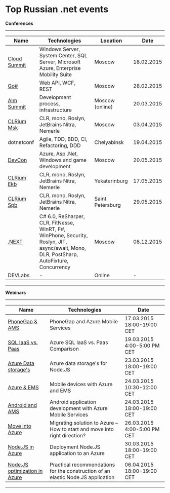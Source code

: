 Top Russian .net events
==========================

**Conferences**

----------
Name  | Technologies | Location  | Date
------------- | ------------- |------------- |-------------
[Cloud Summit](http://events.techdays.ru/msitconf/2015-02/)| Windows Server, System Center, SQL Server, Microsoft Azure, Enterprise Mobility Suite  | Moscow | 18.02.2015
[Go#](http://www.gosharp.ru/)| Web API, WCF, REST  | Moscow | 28.02.2015
[Alm Summit](http://events.techdays.ru/ALM-Summit/2015-03/)| Development process, infrastructure | Moscow (online) | 20.03.2015
[CLRium Msk](http://braingems.timepad.ru/event/172055/) | CLR, mono, Roslyn, JetBrains Nitra, Nemerle  | Moscow | 03.04.2015
dotnetconf | Agile, TDD, BDD, CI, Refactoring, DDD  | Chelyabinsk | 19.04.2015
[DevCon](http://www.msdevcon.ru/)  | Azure, Asp .Net, Windows and game development  | Moscow | 20.05.2015
[CLRium Ekb](https://braingems.timepad.ru/event/185420/)  | CLR, mono, Roslyn, JetBrains Nitra, Nemerle  | Yekaterinburg | 17.05.2015
[CLRium Spb](http://braingems.timepad.ru/event/172083/)  | CLR, mono, Roslyn, JetBrains Nitra, Nemerle  | Saint Petersburg | 29.05.2015
[.NEXT](http://dotnext.ru/) | C# 6.0, ReSharper, CLR, FitNesse, WinRT, F#, WinPhone, Security, Roslyn, JIT, async/await, Mono, DLR, PostSharp, AutoFixture, Concurrency  | Moscow  | 08.12.2015
DEVLabs | -  | Online | - 


----------  

**Webinars**

----------
Name  | Technologies | Date
------------- | ------------- |------------- 
[PhoneGap & AMS ](https://azureinfo.microsoft.com/CE-Azure-WBNR-FY15-03Mar--PhoneGapAzureMobileServices_17Mar.html)| PhoneGap and Azure Mobile Services  | 17.03.2015 18:00-19:00 CET
[SQL IaaS vs. Paas ](https://azureinfo.microsoft.com/CE-Azure-WBNR-FY15-03Mar-TechnicalWebinars-AzureSQLIaaSvs.Paas.html)| Azure SQL IaaS vs. Paas Comparison  | 19.03.2015 4:00-5:00 PM CET
[Azure Data storage's ](https://azureinfo.microsoft.com/CE-Azure-WBNR-FY15-03Mar-storage-service-in-Azure-to-Node.JS-applications-23Mar.html)| Azure data storage's for Node.JS  | 23.03.2015 18:00-19:00 CET
[Azure & EMS](https://azureinfo.microsoft.com/CE-Azure-WBNR-FY15-03Mar-Mobile-Azure-Intune_CE-Registration-Page.html)| Mobile devices with Azure and EMS  | 24.03.2015 10:30-12:00 CET
[Android and AMS ](https://azureinfo.microsoft.com/CE-Azure-WBNR-FY15-03Mar-AndroidAzureMobileServices_24Mar.html)| Android application development with Azure Mobile Services  | 24.03.2015 18:00-19:00 CET
[Move into Azure ](https://azureinfo.microsoft.com/CE-Azure-WBNR-FY15-03Mar-TechnicalWebinars-MigratingsolutiontoAzure.html)| Migrating solution to Azure – How to start and move into right direction?  | 26.03.2015 4:00-5:00 PM CET
[Node.JS in Azure ](https://azureinfo.microsoft.com/CE-Azure-WBNR-FY15-03Mar-Deployment-Node.JS-application-Azure-30Mar.html)| Deployment Node.JS application to an Azure | 30.03.2015 18:00-19:00 CET
[Node.JS optimization in Azure ](https://azureinfo.microsoft.com/CE-Azure-WBNR-FY15-04Apr-Practical-recommendations-for-the-construction-of-an-elastic-Node.JS-application-Azure-cloud-and-optimize-its-performance-6Apr.html)| Practical recommendations for the construction of an elastic Node.JS application | 06.04.2015 18:00-19:00 CET


----------  

